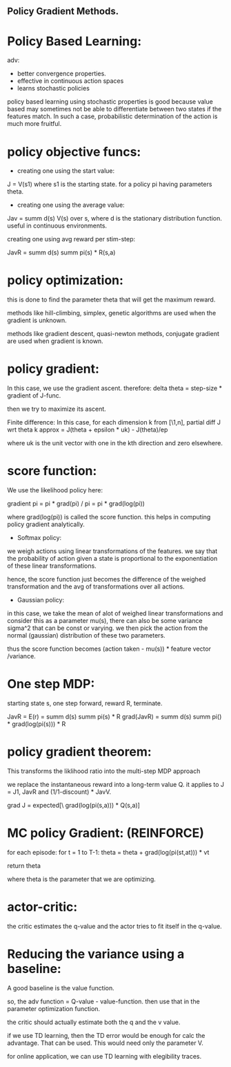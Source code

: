 ## Policy Gradient Methods.

# Policy Based Learning:

adv:
- better convergence properties.
- effective in continuous action spaces
- learns stochastic policies

policy based learning using stochastic properties is good because value based may sometimes not be able to differentiate between two states if the features match. In such a case, probabilistic determination of the action is much more fruitful.

# policy objective funcs:

- creating one using the start value:

J = V(s1) where s1 is the starting state. for a policy pi having parameters theta.

- creating one using the average value:

Jav = summ d(s) V(s) over s, where d is the stationary distribution function.
useful in continuous environments.

creating one using avg reward per stim-step:

JavR = summ d(s) summ pi(s) * R(s,a)

# policy optimization:

this is done to find the parameter theta that will get the maximum reward.

methods like hill-climbing, simplex, genetic algorithms are used when the gradient is unknown.

methods like gradient descent, quasi-newton methods, conjugate gradient are used when gradient is known.

# policy gradient:

In this case, we use the gradient ascent.
therefore: delta theta = step-size * gradient of J-func.

then we try to maximize its ascent.

Finite difference: In this case, for each dimension k from [\1,n],  partial diff J wrt theta k approx = J(theta + epsilon * uk) - J(theta)/ep

where uk is the unit vector with one in the kth direction and zero elsewhere.

# score function:

We use the likelihood policy here:

gradient pi = pi * grad(pi) / pi
            = pi * grad(log(pi))

where grad(log(pi)) is called the score function.
this helps in computing policy gradient analytically.

- Softmax policy:

we weigh actions using linear transformations of the features.
we say that the probability of action given a state is proportional to the exponentiation of these linear transformations.

hence, the score function just becomes the difference of the weighed transformation and the avg of transformations over all actions.

- Gaussian policy:

in this case, we take the mean of alot of weighed linear transformations and consider this as a parameter mu(s), there can also be some variance sigma^2 that can be const or varying. we then pick the action from the normal (gaussian) distribution of these two parameters.

thus the score function becomes (action taken - mu(s)) * feature vector /variance.

# One step MDP:

starting state s, one step forward, reward R, terminate.

JavR = E(r) = summ d(s) summ pi(s) * R
grad(JavR)  = summ d(s) summ pi() * grad(log(pi(s))) * R

# policy gradient theorem:

This transforms the liklihood ratio into the multi-step MDP approach

we replace the instantaneous reward into a long-term value Q.
it applies to J = J1, JavR and (1/1-discount) * JavV.

grad J = expected[\ grad(log(pi(s,a))) * Q(s,a)]

# MC policy Gradient: (REINFORCE)

for each episode:
    for t = 1 to T-1:
        theta = theta + grad(log(pi(st,at))) * vt

return theta

where theta is the parameter that we are optimizing.

# actor-critic:

the critic estimates the q-value and the actor tries to fit itself in the q-value.

# Reducing the variance using a baseline:

A good baseline is the value function.

so, the adv function = Q-value - value-function.
then use that in the parameter optimization function.

the critic should actually estimate both the q and the v value.

if we use TD learning, then the TD error would be enough for calc the advantage. That can be used. This would need only the parameter V.

for online application, we can use TD learning with elegibility traces. 